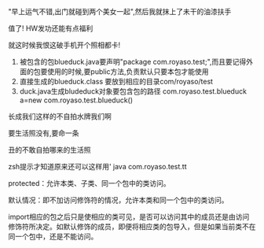 ---
---

"早上运气不错,出门就碰到两个美女一起",然后我就抹上了未干的油漆扶手

值了! HW发功还能有点福利

就这时候我恨这破手机开个照相都卡!

1. 被包含的包blueduck.java要声明"package com.royaso.test;",而且要记得外面的包要使用的时候,要public方法,负责默认只要本包才能使用
2. 直接生成的blueduck.class 要放到相应的目录com/royaso/test
3. duck.java生成bludeduck对象要包含包的路径 com.royaso.test.blueduck a=new com.royaso.test.blueduck()


长成我们这样的不自拍水牌我们啊

要生活照没有,要命一条

丑的不敢自拍哪来的生活照

zsh提示才知道原来还可以这样用'  java com.royaso.test.tt



protected：允许本类、子类、同一个包中的类访问。

默认情况：即不加访问修饰符的情况，允许本类和同一个包中的类访问。

import相应的包之后只是使相应的类可见，是否可以访问其中的成员还是由访问修饰符所决定。如默认修饰的成员，即便将相应类的包导入，但是如果当前类不在同一个包中，还是不能访问。
